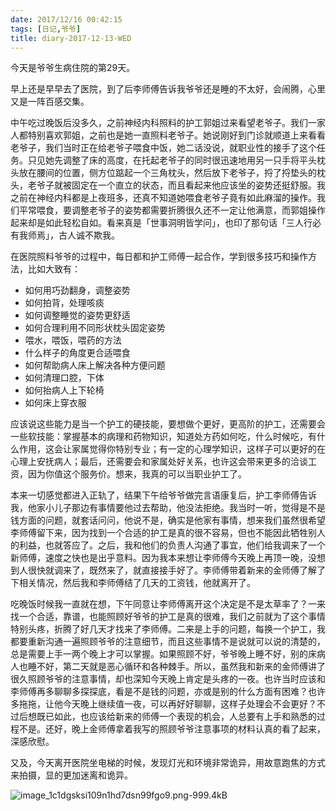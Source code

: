 ```yaml
---
date: 2017/12/16 00:42:15
tags: [日记,爷爷]
title: diary-2017-12-13-WED
---
```


今天是爷爷生病住院的第29天。

早上还是早早去了医院，到了后李师傅告诉我爷爷还是睡的不太好，会闹腾，心里又是一阵百感交集。

中午吃过晚饭后没多久，之前神经内科照料的护工郭姐过来看望老爷子。我们一家人都特别喜欢郭姐，之前也是她一直照料老爷子。她说刚好到门诊就顺道上来看看老爷子，我们当时正在给老爷子喂食中饭，她二话没说，就职业性的接手了这个任务。只见她先调整了床的高度，在托起老爷子的同时很迅速地用另一只手将平头枕头放在腰间的位置，侧方位踮起一个三角枕头，然后放下老爷子，捋了捋垫头的枕头，老爷子就被固定在一个直立的状态，而且看起来他应该坐的姿势还挺舒服。我之前在神经内科都是上夜班多，还真不知道她喂食老爷子竟有如此麻溜的操作。我们平常喂食，要调整老爷子的姿势都需要折腾很久还不一定让他满意，而郭姐操作起来却是如此轻松自如。看来真是「世事洞明皆学问」，也印了那句话「三人行必有我师焉」，古人诚不欺我。

在医院照料爷爷的过程中，每日都和护工师傅一起合作，学到很多技巧和操作方法，比如大致有：

- 如何用巧劲翻身，调整姿势
- 如何拍背，处理咳痰
- 如何调整睡觉的姿势更舒适
- 如何合理利用不同形状枕头固定姿势
- 喂水，喂饭，喂药的方法
- 什么样子的角度更合适喂食
- 如何帮助病人床上解决各种方便问题
- 如何清理口腔，下体
- 如何抬病人上下轮椅
- 如何床上穿衣服

应该说这些能力是当一个护工的硬技能，要想做个更好，更高阶的护工，还需要会一些软技能：掌握基本的病理和药物知识，知道处方药如何吃，什么时候吃，有什么作用，这会让家属觉得你特别专业；有一定的心理学知识，这样子可以更好的在心理上安抚病人；最后，还需要会和家属处好关系，也许这会带来更多的洽谈工资，因为你值这个服务价。想来，我真的可以当职业护工了。

本来一切感觉都进入正轨了，结果下午给爷爷做完言语康复后，护工李师傅告诉我，他家小儿子那边有事情要他过去帮助，他没法拒绝。我当时一听，觉得是不是钱方面的问题，就套话问问，他说不是，确实是他家有事情，想来我们虽然很希望李师傅留下来，因为找到一个合适的护工是真的很不容易，但也不能因此牺牲别人的利益，也就答应了。之后，我和他们的负责人沟通了事宜，他们给我调来了一个新师傅，速度之快也是出乎意料。因为我本来想让李师傅今天晚上再顶一晚，没想到人很快就调来了，既然来了，就直接接手好了。李师傅带着新来的金师傅了解了下相关情况，然后我和李师傅结了几天的工资钱，他就离开了。

吃晚饭时候我一直就在想，下午同意让李师傅离开这个决定是不是太草率了？一来找一个合适，靠谱，也能照顾好爷爷的护工是真的很难，我们之前就为了这个事情特别头疼，折腾了好几天才找来了李师傅。二来是上手的问题，每换一个护工，我都要重新沟通一遍照顾爷爷的注意细节，而且这些事情不是说就可以说的清楚的，总是需要上手一两个晚上才可以掌握。如果照顾不好，爷爷晚上睡不好，别的床病人也睡不好，第二天就是恶心循环和各种棘手。所以，虽然我和新来的金师傅讲了很久照顾爷爷的注意事情，却也深知今天晚上肯定是头疼的一夜。也许当时应该和李师傅再多聊聊多探探底，看是不是钱的问题，亦或是别的什么方面有困难？也许多拖拖，让他今天晚上继续值一夜，可以再好好聊聊，这样子处理会不会更好？不过后想既已如此，也应该给新来的师傅一个表现的机会，人总要有上手和熟悉的过程不是。还好，晚上金师傅拿着我写的照顾爷爷注意事项的材料认真的看了起来，深感欣慰。

又及，今天离开医院坐电梯的时候，发现灯光和环境非常诡异，用故意跑焦的方式来拍摄，显的更加迷离和诡异。

![image_1c1dgsksi109n1hd7dsn99fgo9.png-999.4kB][1]


  [1]: http://static.zybuluo.com/whiledoing/9umpiiois5pmudbccuuy8jse/image_1c1dgsksi109n1hd7dsn99fgo9.png
